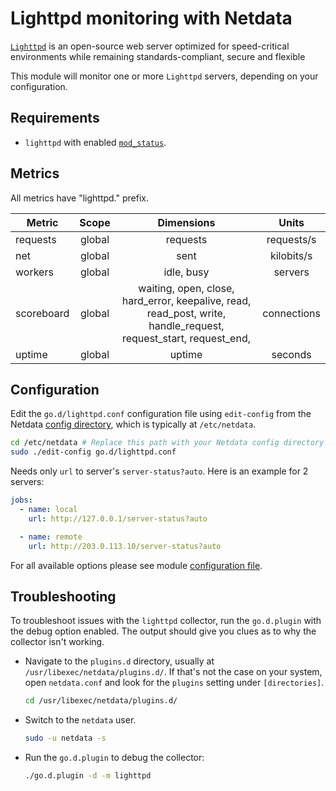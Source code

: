 <!--
title: "Lighttpd monitoring with Netdata"
description: "Monitor the health and performance of Lighttpd web servers with zero configuration, per-second metric granularity, and interactive visualizations."
custom_edit_url: https://github.com/netdata/go.d.plugin/edit/master/modules/lighttpd/README.md
sidebar_label: "Lighttpd"
-->

# Lighttpd monitoring with Netdata

[`Lighttpd`](https://www.lighttpd.net/) is an open-source web server optimized for speed-critical environments while
remaining standards-compliant, secure and flexible

This module will monitor one or more `Lighttpd` servers, depending on your configuration.

## Requirements

- `lighttpd` with enabled [`mod_status`](https://redmine.lighttpd.net/projects/lighttpd/wiki/Docs_ModStatus).

## Metrics

All metrics have "lighttpd." prefix.

| Metric     | Scope  |                                                    Dimensions                                                    |    Units    |
|------------|:------:|:----------------------------------------------------------------------------------------------------------------:|:-----------:|
| requests   | global |                                                     requests                                                     | requests/s  |
| net        | global |                                                       sent                                                       | kilobits/s  |
| workers    | global |                                                    idle, busy                                                    |   servers   |
| scoreboard | global | waiting, open, close, hard_error, keepalive, read, read_post, write, handle_request, request_start, request_end, | connections |
| uptime     | global |                                                      uptime                                                      |   seconds   |

## Configuration

Edit the `go.d/lighttpd.conf` configuration file using `edit-config` from the
Netdata [config directory](https://learn.netdata.cloud/docs/configure/nodes), which is typically at `/etc/netdata`.

```bash
cd /etc/netdata # Replace this path with your Netdata config directory
sudo ./edit-config go.d/lighttpd.conf
```

Needs only `url` to server's `server-status?auto`. Here is an example for 2 servers:

```yaml
jobs:
  - name: local
    url: http://127.0.0.1/server-status?auto

  - name: remote
    url: http://203.0.113.10/server-status?auto
```

For all available options please see
module [configuration file](https://github.com/netdata/go.d.plugin/blob/master/config/go.d/lighttpd.conf).

## Troubleshooting

To troubleshoot issues with the `lighttpd` collector, run the `go.d.plugin` with the debug option enabled. The output
should give you clues as to why the collector isn't working.

- Navigate to the `plugins.d` directory, usually at `/usr/libexec/netdata/plugins.d/`. If that's not the case on
  your system, open `netdata.conf` and look for the `plugins` setting under `[directories]`.

  ```bash
  cd /usr/libexec/netdata/plugins.d/
  ```

- Switch to the `netdata` user.

  ```bash
  sudo -u netdata -s
  ```

- Run the `go.d.plugin` to debug the collector:

  ```bash
  ./go.d.plugin -d -m lighttpd
  ```

